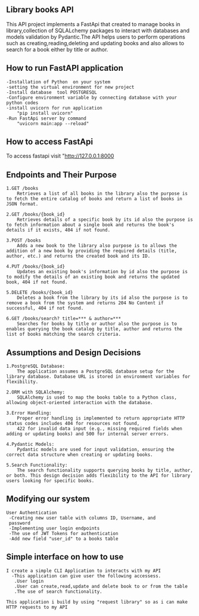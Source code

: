 ## Library books API ##

This API project implements a FastApi that created to manage books in library,collection of SQLALchemy packages to interact with databases and models validation by Pydantic.The API helps users to perform operations such as creating,reading,deleting and updating  books and also allows to search for a book either by title or author.

## How to run FastAPI application ##

    -Installation of Python  on your system
    -setting the virtual environment for new project
    -Install database  tool POSTGRESQL 
    -Configure environment variable by connecting database with your python codes
    -install uvicorn for run application
        "pip install uvicorn"
    -Run FastApi server by command
        "uvicorn main:app --reload"

## How to access FastApi ##
To access fastapi visit "http://127.0.0.1:8000





## Endpoints and Their Purpose ##
    1.GET /books
        Retrieves a list of all books in the library also the purpose is to fetch the entire catalog of books and return a list of books in JSON format.

    2.GET /books/{book_id}
        Retrieves details of a specific book by its id also the purpose is to fetch information about a single book and returns the book's details if it exists, 404 if not found.

    3.POST /books
        Adds a new book to the library also purpose is to allows the addition of a new book by providing the required details (title, author, etc.) and returns the created book and its ID.

    4.PUT /books/{book_id}
        Updates an existing book's information by id also the purpose is to modify the details of an existing book and returns the updated book, 404 if not found.

    5.DELETE /books/{book_id}
        Deletes a book from the library by its id also the purpose is to remove a book from the system and returns 204 No Content if successful, 404 if not found.

    6.GET /books/search? title=*** & author=***
        Searches for books by title or author also the purpose is to enables querying the book catalog by title, author and returns the list of books matching the search criteria.

## Assumptions and Design Decisions ##
    1.PostgreSQL Database:
        The application assumes a PostgreSQL database setup for the library database. Database URL is stored in environment variables for flexibility.

    2.ORM with SQLAlchemy:
        SQLAlchemy is used to map the books table to a Python class, allowing object-oriented interaction with the database.

    3.Error Handling:
        Proper error handling is implemented to return appropriate HTTP status codes includes 404 for resources not found,
        422 for invalid data input (e.g., missing required fields when adding or updating books) and 500 for internal server errors.

    4.Pydantic Models:
        Pydantic models are used for input validation, ensuring the correct data structure when creating or updating books.

    5.Search Functionality:
        The search functionality supports querying books by title, author, or both. This design decision adds flexibility to the API for library users looking for specific books.

## Modifying our system ##
    User Authentication
     -Creating new user table with columns ID, Username, and 
     password
     -Implementing user login endpoints
     -The use of JWT Tokens for authentication
     -Add new field "user_id" to a books table

## Simple interface on how to use ##
    I create a simple CLI Application to interacts with my API
      -This application can give user the following accessess.
       .User login
       .User can create,read,update and delete book to or from the table
       .The use of search functionality.

    This application i build by using "request library" so as i can make HTTP requests to my API